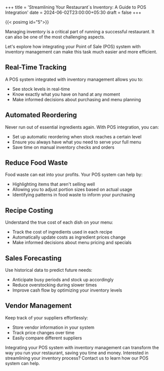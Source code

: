 +++
title = 'Streamlining Your Restaurant`s Inventory: A Guide to POS Integration'
date = 2024-06-02T23:00:00+05:30
draft = false
+++

{{< posimg id="5">}}

Managing inventory is a critical part of running a successful restaurant. 
It can also be one of the most challenging aspects. 


Let's explore how integrating your Point of Sale (POS) system with inventory management can make this task much easier and more efficient.

## Real-Time Tracking

A POS system integrated with inventory management allows you to:

- See stock levels in real-time
- Know exactly what you have on hand at any moment
- Make informed decisions about purchasing and menu planning

## Automated Reordering

Never run out of essential ingredients again. With POS integration, you can:

- Set up automatic reordering when stock reaches a certain level
- Ensure you always have what you need to serve your full menu
- Save time on manual inventory checks and orders

## Reduce Food Waste

Food waste can eat into your profits. Your POS system can help by:

- Highlighting items that aren't selling well
- Allowing you to adjust portion sizes based on actual usage
- Identifying patterns in food waste to inform your purchasing

## Recipe Costing

Understand the true cost of each dish on your menu:

- Track the cost of ingredients used in each recipe
- Automatically update costs as ingredient prices change
- Make informed decisions about menu pricing and specials

## Sales Forecasting

Use historical data to predict future needs:

- Anticipate busy periods and stock up accordingly
- Reduce overstocking during slower times
- Improve cash flow by optimizing your inventory levels

## Vendor Management

Keep track of your suppliers effortlessly:

- Store vendor information in your system
- Track price changes over time
- Easily compare different suppliers

Integrating your POS system with inventory management can transform the way you run your restaurant, saving you time and money. 
Interested in streamlining your inventory process? Contact us to learn how our POS system can help.